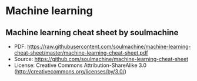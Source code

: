# Machine learning   

## Machine learning cheat sheet by soulmachine   
* PDF: https://raw.githubusercontent.com/soulmachine/machine-learning-cheat-sheet/master/machine-learning-cheat-sheet.pdf   
* Source: https://github.com/soulmachine/machine-learning-cheat-sheet   
* License: Creative Commons Attribution-ShareAlike 3.0 (http://creativecommons.org/licenses/by/3.0/)